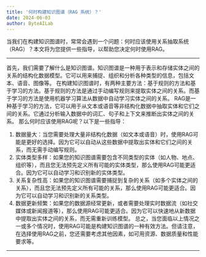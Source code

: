 ```yaml
---
title: '何时构建知识图谱（RAG 系统）？'
date: 2024-06-03
author: ByteAILab
---
```


当我们在构建知识图谱时，常常会遇到一个问题：何时应该使用关系抽取系统（RAG）？本文将为您提供一些指导，以帮助您决定何时使用RAG。


---
首先，我们需要了解什么是知识图谱。知识图谱是一种用于表示和存储实体之间的关系的结构化数据模型。它可以用来捕捉、组织和分析各种类型的信息，包括文本、语音、图像等。
在构建知识图谱时，有两种主要方法：基于规则的方法和基于学习的方法。基于规则的方法是通过手动编写规则来提取实体之间的关系。而基于学习的方法是使用机器学习算法从数据中自动学习实体之间的关系。
RAG是一种基于学习的方法，它可以用于从文本或语音等非结构化数据中抽取实体和它们之间的关系。它通过分析输入数据中的词汇、句子和上下文来推断出实体之间的关系。
那么何时应该使用RAG呢？以下是一些指导：
1. 数据量大：当您需要处理大量非结构化数据（如文本或语音）时，使用RAG可能是更好的选择。因为它可以自动从这些数据中提取出实体和它们之间的关系，而无需手动编写规则。
2. 实体类型多样：如果您的知识图谱需要包含不同类型的实体（如人物、地点、组织等），而且您无法预先定义所有可能的实体类型，那么使用RAG可能更适合。因为它可以自动学习和识别新的实体类型。
3. 关系复杂性高：如果您的知识图谱需要捕捉到复杂的关系（如多个实体之间的关系），而且您无法预先定义所有可能的关系，那么使用RAG可能更适合。因为它可以自动学习和识别新的关系类型。
4. 数据更新频繁：如果您的数据源经常更新，或者需要处理实时数据流（如社交媒体或新闻报道等），那么使用RAG可能更适合。因为它可以快速地从新数据中提取出实体之间的关系，而无需重新训练模型。
总之，当您面临以上情况之一或多个情况时，使用RAG可能是构建知识图谱的一种有效方法。但请注意，在选择使用RAG之前，您还需要考虑其他因素，如可用资源、数据质量和性能要求等。
---


